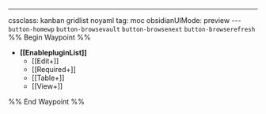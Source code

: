 ---
cssclass: kanban gridlist noyaml
tag: moc
obsidianUIMode: preview
--- `button-homewp`  `button-browsevault`  `button-browsenext` `button-browserefresh` 
%% Begin Waypoint %%
- **[[EnablepluginList]]**
	- [[Edit+]]
	- [[Required+]]
	- [[Table+]]
	- [[View+]]

%% End Waypoint %%